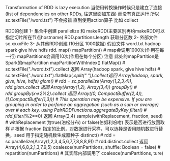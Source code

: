 Transformation of RDD is lazy execution
当使用转换操作时候只是建立了连接(list of dependencies on other RDDs, 往这里面加东西) 
而没有真正运行 所以 sc.textFile("/word.tst") 不会报错 直到使用action算子 比如 collect

RDD的创建
1- 集合中创建 
    parallelize 和 makeRDD(主要区别再约makeRDD可以指定切片所在节点hostname)
    RDD.partitions.length 获取分区数
2- 外部文件
    sc.xxxxFile
3- 从其他RDD创建 (10分区 1000数据)
假设文件 word.txt 
hadoop spark
give hive hdfs
    rdd.
        map()
        mapPartition() # map会调用1000次(作用在每一行) mapPartitions会调用10次(作用在每个分区) 注意 此处的mapPartition是Spark的mapPartition
        mapPartitionWithIndex()
        flatMap() # sc.textFile("./word.txt").collect 返回 Array(hadoop spark, give hive hdfs)
                  # sc.textFile("./word.txt").flatMap(_.split(" ")).collect返回 Array(hadoop, spark, give, hive, hdfs)
        glom() # rdd = sc.parallelize(Array(1,2,3,4)), rdd.glom.collect 返回  Array(Array(1,2), Array(3,4))
        groupBy() # rdd.groupBy(x=>2%2).collect 返回 Array((0, CompactBuffer(2,4)), (1,CompactBuffer(1,3)))
                  # This operation may be expensive. If you are grouping in order to perfome an aggregation (such as a sum or average) over 
                  # each key, using PairRDDFunctions.aggregateByKey
        filter() # rdd.filter(_%2==0) 返回 Array(2,4)
        sample(withReplacement, fraction, seed) # withReplacement 为true(泊松分布) or false(伯努利吩咐) 表示是否进行放回取样
                                                # 根据 fraction 指定的比例，对数据进行采样，可以选择是否用随机数进行替换，seed 用于指定随机数生成器种子
        distinct() # rdd = sc.parallelize(Array(1,2,3,4,5,6,7,7,8,8,8,9))
                   # rdd.distinct.collect 返回 Array(4,6,8,2,1,3,7,9,5)
        coalesce(numPartitions, shuffle: Boolean = false) # 
        repartition(numPartitions) # 其实际内部调用了 coalesce(numPartitions, ture)